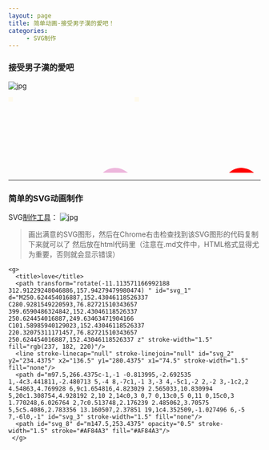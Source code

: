 ```yaml
---
layout: page
title: 简单动画-接受男子漢的愛吧！
categories:
     - SVG制作
---
```


### 接受男子漢的愛吧
![jpg](/he1mo/assets/images/love.png)
<html>
	<head>
	<style type="text/css">
@keyframes spin{
	0% {
		transform:rotate(0deg);
	}
	50 {
		transform:rotate(180deg);
	}
	100%{
		transform:rotate(360deg);
			}
}
@keyframes scale {  
            0%{
                transform: scale(1); 
            }
            25%{
                transform: scale(1.2);
            }
            50%{
                transform: scale(1.6);
            }
            75%{
                transform: scale(0);
            }
        }
div.love_p{
	animation: spin 2s 1s;
	infinite;
	transform-origin: 50% 50%;
	animation-iteration-count:100
	}
div.love_r{animation: scale 2s 1s;
	transform-origin: 40% 40%;
	animation-iteration-count:100
	}
div.love{
	display:flex;
}
</style>
	
</head>
	
<body> <div class="love"><article>
	<div class="love_p">
	<svg xmlns="http://www.w3.org/2000/svg" width="500" height="300">
 <!-- Created with Method Draw - http://github.com/duopixel/Method-Draw/ -->
 <g>
  <title>background</title>
  <rect fill="#fefaec" id="canvas_background" height="10" width="10" y="-1" x="-1"/>
  <g display="none" overflow="visible" y="0" x="0" height="100%" width="100%" id="canvasGrid">
   <rect fill="url(#gridpattern)" stroke-width="0" y="0" x="0" height="100%" width="100%"/>
  </g>
 </g>
 <g>
  <title>love</title>
  <path transform="rotate(-11.113571166992188 312.91229248046886,157.94279479980474) " id="svg_1" d="M250.624454016887,152.43046118526337 C280.9281549220593,76.82721510343657 399.6590486324842,152.43046118526337 250.624454016887,249.63463471904166 C101.58985940129023,152.43046118526337 220.32075311171457,76.82721510343657 250.624454016887,152.43046118526337 z" stroke-width="1.5" fill="rgb(237, 182, 220)"/>
  <line stroke-linecap="null" stroke-linejoin="null" id="svg_2" y2="234.4375" x2="136.5" y1="280.4375" x1="74.5" stroke-width="1.5" fill="none"/>
  <path d="m97.5,266.4375c-1,-1 -0.813995,-2.692535 1,-4c3.441811,-2.480713 5,-4 8,-7c1,-1 3,-3 4,-5c1,-2 2,-2 3,-1c2,2 4.54863,4.769928 6,9c1.654816,4.823029 2.565033,10.830994 5,20c1.308754,4.928192 2,10 2,14c0,3 0,7 0,13c0,5 0,11 0,15c0,3 1.770248,6.026764 2,7c0.513748,2.176239 2.485062,3.70575 5,5c5.4086,2.783356 13.160507,2.37851 19,1c4.352509,-1.027496 6,-5 7,-6l0,-1" id="svg_3" stroke-width="1.5" fill="none"/>
  <path id="svg_8" d="m147.5,253.4375" opacity="0.5" stroke-width="1.5" stroke="#AF84A3" fill="#AF84A3"/>
 </g>
</svg>
	</div> </article>
	<article>
		<div class="love_r">
		<svg xmlns="http://www.w3.org/2000/svg" width="500" height="300">
	 <!-- Created with Method Draw - http://github.com/duopixel/Method-Draw/ -->
	 <g>
	  <title>background</title>
	  <rect fill="#fefaec" id="canvas_background" height="10" width="10" y="-1" x="-1"/>
	  <g display="none" overflow="visible" y="0" x="0" height="100%" width="100%" id="canvasGrid">
	   <rect fill="url(#gridpattern)" stroke-width="0" y="0" x="0" height="100%" width="100%"/>
	  </g>
	 </g>
	 <g>
	  <title>Layer</title>
	  <path transform="rotate(-11.113571166992188 312.91229248046886,157.94279479980474) " id="svg_1" d="M250.624454016887,152.43046118526337 C280.9281549220593,76.82721510343657 399.6590486324842,152.43046118526337 250.624454016887,249.63463471904166 C101.58985940129023,152.43046118526337 220.32075311171457,76.82721510343657 250.624454016887,152.43046118526337 z" stroke-width="1.5" fill="red"/>
	  <line stroke-linecap="null" stroke-linejoin="null" id="svg_2" y2="234.4375" x2="136.5" y1="280.4375" x1="74.5" stroke-width="1.5" fill="none"/>
	  <path d="m97.5,266.4375c-1,-1 -0.813995,-2.692535 1,-4c3.441811,-2.480713 5,-4 8,-7c1,-1 3,-3 4,-5c1,-2 2,-2 3,-1c2,2 4.54863,4.769928 6,9c1.654816,4.823029 2.565033,10.830994 5,20c1.308754,4.928192 2,10 2,14c0,3 0,7 0,13c0,5 0,11 0,15c0,3 1.770248,6.026764 2,7c0.513748,2.176239 2.485062,3.70575 5,5c5.4086,2.783356 13.160507,2.37851 19,1c4.352509,-1.027496 6,-5 7,-6l0,-1" id="svg_3" stroke-width="1.5" fill="none"/>
	  <path id="svg_8" d="m147.5,253.4375" opacity="0.5" stroke-width="1.5" stroke="#AF84A3" fill="#AF84A3"/>
	 </g>
	</svg>
		</div> </article></div>
</body>
</html>

***

### 简单的SVG动画制作

SVG[制作工具][6]：
![jpg](/he1mo/assets/images/svgeditor.png)

> 画出满意的SVG图形，然后在Chrome右击检查找到该SVG图形的代码复制下来就可以了
然后放在html代码里（注意在.md文件中，HTML格式显得尤为重要，否则就会显示错误）

    <g>
      <title>love</title>
      <path transform="rotate(-11.113571166992188 312.91229248046886,157.94279479980474) " id="svg_1" d="M250.624454016887,152.43046118526337 C280.9281549220593,76.82721510343657 399.6590486324842,152.43046118526337 250.624454016887,249.63463471904166 C101.58985940129023,152.43046118526337 220.32075311171457,76.82721510343657 250.624454016887,152.43046118526337 z" stroke-width="1.5" fill="rgb(237, 182, 220)"/>
      <line stroke-linecap="null" stroke-linejoin="null" id="svg_2" y2="234.4375" x2="136.5" y1="280.4375" x1="74.5" stroke-width="1.5" fill="none"/>
      <path d="m97.5,266.4375c-1,-1 -0.813995,-2.692535 1,-4c3.441811,-2.480713 5,-4 8,-7c1,-1 3,-3 4,-5c1,-2 2,-2 3,-1c2,2 4.54863,4.769928 6,9c1.654816,4.823029 2.565033,10.830994 5,20c1.308754,4.928192 2,10 2,14c0,3 0,7 0,13c0,5 0,11 0,15c0,3 1.770248,6.026764 2,7c0.513748,2.176239 2.485062,3.70575 5,5c5.4086,2.783356 13.160507,2.37851 19,1c4.352509,-1.027496 6,-5 7,-6l0,-1" id="svg_3" stroke-width="1.5" fill="none"/>
      <path id="svg_8" d="m147.5,253.4375" opacity="0.5" stroke-width="1.5" stroke="#AF84A3" fill="#AF84A3"/>
     </g>

  [6]: https://c.runoob.com/more/svgeditor/